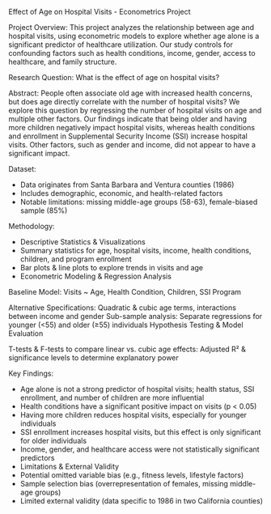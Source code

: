 Effect of Age on Hospital Visits - Econometrics Project

Project Overview:
This project analyzes the relationship between age and hospital visits, using econometric models to explore whether age alone is a significant predictor of healthcare utilization. Our study controls for confounding factors such as health conditions, income, gender, access to healthcare, and family structure.

Research Question:
What is the effect of age on hospital visits?

Abstract:
People often associate old age with increased health concerns, but does age directly correlate with the number of hospital visits? We explore this question by regressing the number of hospital visits on age and multiple other factors. Our findings indicate that being older and having more children negatively impact hospital visits, whereas health conditions and enrollment in Supplemental Security Income (SSI) increase hospital visits. Other factors, such as gender and income, did not appear to have a significant impact.

Dataset:
- Data originates from Santa Barbara and Ventura counties (1986)
- Includes demographic, economic, and health-related factors
- Notable limitations: missing middle-age groups (58-63), female-biased sample (85%)

Methodology:
- Descriptive Statistics & Visualizations
- Summary statistics for age, hospital visits, income, health conditions, children, and program enrollment
- Bar plots & line plots to explore trends in visits and age
- Econometric Modeling & Regression Analysis

Baseline Model: Visits ~ Age, Health Condition, Children, SSI Program

Alternative Specifications: Quadratic & cubic age terms, interactions between income and gender
Sub-sample analysis: Separate regressions for younger (<55) and older (≥55) individuals
Hypothesis Testing & Model Evaluation

T-tests & F-tests to compare linear vs. cubic age effects: 
Adjusted R² & significance levels to determine explanatory power

Key Findings:
- Age alone is not a strong predictor of hospital visits; health status, SSI enrollment, and number of children are more influential
- Health conditions have a significant positive impact on visits (p < 0.05)
- Having more children reduces hospital visits, especially for younger individuals
- SSI enrollment increases hospital visits, but this effect is only significant for older individuals
- Income, gender, and healthcare access were not statistically significant predictors
- Limitations & External Validity
- Potential omitted variable bias (e.g., fitness levels, lifestyle factors)
- Sample selection bias (overrepresentation of females, missing middle-age groups)
- Limited external validity (data specific to 1986 in two California counties)


